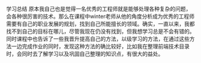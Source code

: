 学习总结
       原本我自己也是觉得一名优秀的工程师就是能够处理各种复杂的问题，会各种很厉害的技术。那么在课程中winter老师从他的角度分析成为优秀的工程师需要有自己的职业发展的规划，找到自己所能擅长的领域。确实，一直以来，我都找不到自己的目标在哪儿，尽管我现在仍没有找到，但我想学习总是不会有错的。
       同时课程中也告诉了一些我晋升提高自己的方法，以级学习的方法，在通过这些方法一边完成作业的同时，发现这种方法的确比较好，比如我在整理前端技术目录时，会同时去了解学习以及巩固自己整理的知识点，有很大的益处。

